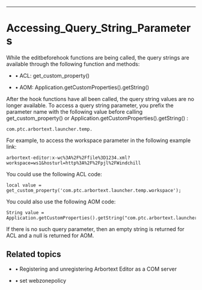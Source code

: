 

---

# Accessing_Query_String_Parameters

While the editbeforehook functions are being called, the query strings are available through the following function and methods:

- • ACL: get_custom_property()

- • AOM: Application.getCustomProperties().getString()

After the hook functions have all been called, the query string values are no longer available. To access a query string parameter, you prefix the parameter name with the following value before calling get_custom_property() or Application.getCustomProperties().getString() :

```
com.ptc.arbortext.launcher.temp.
```

For example, to access the workspace parameter in the following example link:

```
arbortext-editor:x-wc%3A%2F%2Ffile%3D1234.xml?workspace=ws1&hosturl=http%3A%2F%2Fpjl%2FWindchill
```

You could use the following ACL code:

```
local value = get_custom_property('com.ptc.arbortext.launcher.temp.workspace');
```

You could also use the following AOM code:

```
String value = Application.getCustomProperties().getString("com.ptc.arbortext.launcher.temp.workspace");
```

If there is no such query parameter, then an empty string is returned for ACL and a null is returned for AOM.

## Related topics

- • Registering and unregistering Arbortext Editor as a COM server

- • set webzonepolicy